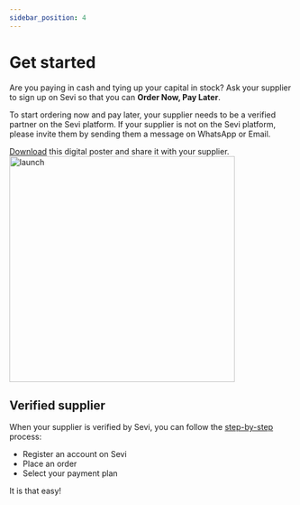 ```yaml
---
sidebar_position: 4
---
```


# Get started

Are  you paying in cash and tying up your capital in stock? Ask your supplier to sign up on Sevi so that you can **Order Now, Pay Later**.

To start ordering now and pay later, your supplier needs to be a verified partner on the Sevi platform. If your supplier is not on the Sevi platform, please invite them by sending them a message on WhatsApp or Email.

[Download](/assets/postertosupplier.pdf) this digital poster and share it with your supplier.
<img src="/register/postertosupplier.png" alt="launch" width="400"/>

## Verified supplier

When your supplier is verified by Sevi, you can follow the [step-by-step](/docs/buyer/register) process: 
- Register an account on Sevi
- Place an order
- Select your payment plan

It is that easy!
